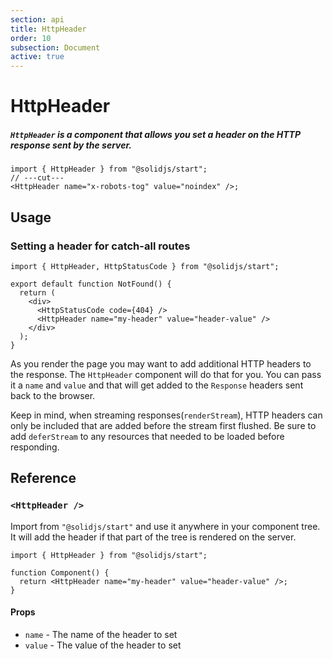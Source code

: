 ```yaml
---
section: api
title: HttpHeader
order: 10
subsection: Document
active: true
---
```


# HttpHeader

##### `HttpHeader` is a component that allows you set a header on the HTTP response sent by the server.

<div class="text-lg">

```tsx twoslash
import { HttpHeader } from "@solidjs/start";
// ---cut---
<HttpHeader name="x-robots-tog" value="noindex" />;
```

</div>

<table-of-contents></table-of-contents>

## Usage

### Setting a header for catch-all routes

```tsx twoslash filename="routes/*404.tsx"
import { HttpHeader, HttpStatusCode } from "@solidjs/start";

export default function NotFound() {
  return (
    <div>
      <HttpStatusCode code={404} />
      <HttpHeader name="my-header" value="header-value" />
    </div>
  );
}
```

As you render the page you may want to add additional HTTP headers to the response. The `HttpHeader` component will do that for you. You can pass it a `name` and `value` and that will get added to the `Response` headers sent back to the browser.

Keep in mind, when streaming responses(`renderStream`), HTTP headers can only be included that are added before the stream first flushed. Be sure to add `deferStream` to any resources that needed to be loaded before responding.

## Reference

### `<HttpHeader />`

Import from `"@solidjs/start"` and use it anywhere in your component tree. It will add the header if that part of the tree is rendered on the server.

```tsx twoslash
import { HttpHeader } from "@solidjs/start";

function Component() {
  return <HttpHeader name="my-header" value="header-value" />;
}
```

#### Props

- `name` - The name of the header to set
- `value` - The value of the header to set
